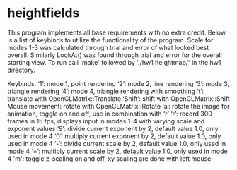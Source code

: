 # heightfields
This program implements all base requirements with no extra credit. Below is a list of keybinds to utilize the functionality of the program. Scale for modes 1-3 was calculated through trial and error of what looked best overall. Similarly LookAt() was found through trial and error for the overall starting view. To run call 'make' followed by './hw1 heightmap/<image of choice>' in the hw1 directory.

Keybinds:
‘1’: mode 1, point rendering
‘2’: mode 2, line rendering
‘3’: mode 3, triangle rendering
‘4’: mode 4, triangle rendering with smoothing
‘t’: translate with OpenGLMatrix::Translate
‘Shift’: shift with OpenGLMatrix::Shift
Mouse movement: rotate with OpenGLMatrix::Rotate
‘a’: rotate the image for animation, toggle on and off, use in combination with ‘r’
‘r’: record 300 frames in 15 fps, displays input in modes 1-4 with varying scale and exponent values
‘9’: divide current exponent by 2, default value 1.0, only used in mode 4
‘0’: multiply current exponent by 2, default value 1.0, only used in mode 4
‘-’: divide current scale by 2, default value 1.0, only used in mode 4
‘=’: multiply current scale by 2, default value 1.0, only used in mode 4
'm': toggle z-scaling on and off, xy scaling are done with left mouse

